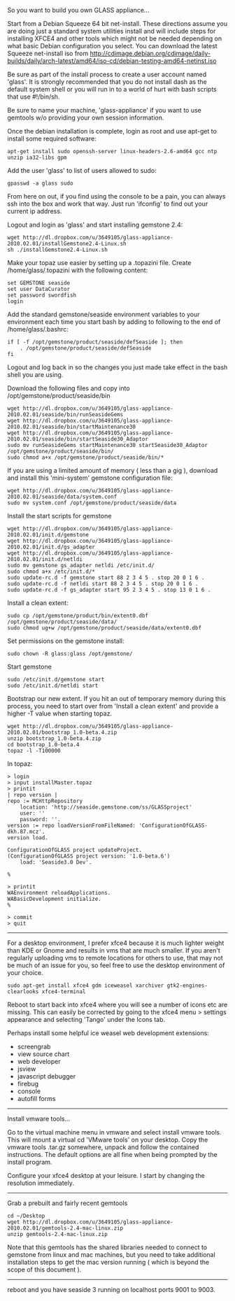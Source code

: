 So you want to build you own GLASS appliance...

Start from a Debian Squeeze 64 bit net-install. These directions assume you are doing
just a standard system utilities install and will include steps for installing XFCE4 and other tools
which might not be needed depending on what basic Debian configuration you select.
You can download the latest Squeeze net-install iso from http://cdimage.debian.org/cdimage/daily-builds/daily/arch-latest/amd64/iso-cd/debian-testing-amd64-netinst.iso

Be sure as part of the install process to create a user account named 'glass'.
It is strongly recommended that you do not install dash as the default system shell or you
will run in to a world of hurt with bash scripts that use #!/bin/sh.

Be sure to name your machine, 'glass-appliance' if you want to use gemtools w/o providing your own session information.

Once the debian installation is complete, login as root and use apt-get to install some required software:

```
apt-get install sudo openssh-server linux-headers-2.6-amd64 gcc ntp unzip ia32-libs gpm
```

Add the user 'glass' to list of users allowed to sudo:

```
gpasswd -a glass sudo
```

From here on out, if you find using the console to be a pain, you can always ssh into the box and work that way. Just run 'ifconfig' to find out your current ip address.

Logout and login as 'glass' and start installing gemstone 2.4:

```
wget http://dl.dropbox.com/u/3649105/glass-appliance-2010.02.01/installGemstone2.4-Linux.sh
sh ./installGemstone2.4-Linux.sh
```

Make your topaz use easier by setting up a .topazini file. Create /home/glass/.topazini with the following content:
```
set GEMSTONE seaside
set user DataCurator
set password swordfish
login
```
Add the standard gemstone/seaside environment variables to your environment each time you start bash by adding to following to the end of /home/glass/.bashrc:
```
if [ -f /opt/gemstone/product/seaside/defSeaside ]; then
    . /opt/gemstone/product/seaside/defSeaside
fi
```
Logout and log back in so the changes you just made take effect in the bash shell you are using.

Download the following files and copy into /opt/gemstone/product/seaside/bin
```
wget http://dl.dropbox.com/u/3649105/glass-appliance-2010.02.01/seaside/bin/runSeasideGems
wget http://dl.dropbox.com/u/3649105/glass-appliance-2010.02.01/seaside/bin/startMaintenance30 
wget http://dl.dropbox.com/u/3649105/glass-appliance-2010.02.01/seaside/bin/startSeaside30_Adaptor
sudo mv runSeasideGems startMaintenance30 startSeaside30_Adaptor /opt/gemstone/product/seaside/bin/
sudo chmod a+x /opt/gemstone/product/seaside/bin/*
```
If you are using a limited amount of memory ( less than a gig ), download and install this 'mini-system' gemstone
configuration file:

```
wget http://dl.dropbox.com/u/3649105/glass-appliance-2010.02.01/seaside/data/system.conf
sudo mv system.conf /opt/gemstone/product/seaside/data
```
Install the start scripts for gemstone

```
wget http://dl.dropbox.com/u/3649105/glass-appliance-2010.02.01/init.d/gemstone
wget http://dl.dropbox.com/u/3649105/glass-appliance-2010.02.01/init.d/gs_adapter
wget http://dl.dropbox.com/u/3649105/glass-appliance-2010.02.01/init.d/netldi
sudo mv gemstone gs_adapter netldi /etc/init.d/
sudo chmod a+x /etc/init.d/*
sudo update-rc.d -f gemstone start 88 2 3 4 5 . stop 20 0 1 6 .
sudo update-rc.d -f netldi start 88 2 3 4 5 . stop 20 0 1 6 .
sudo update-rc.d -f gs_adapter start 95 2 3 4 5 . stop 13 0 1 6 .
```
Install a clean extent:

```
sudo cp /opt/gemstone/product/bin/extent0.dbf /opt/gemstone/product/seaside/data/
sudo chmod ug+w /opt/gemstone/product/seaside/data/extent0.dbf
```
Set permissions on the gemstone install:

```
sudo chown -R glass:glass /opt/gemstone/
```
Start gemstone
```
sudo /etc/init.d/gemstone start
sudo /etc/init.d/netldi start
```
Bootstrap our new extent. If you hit an out of temporary memory during this process,
you need to start over from 'Install a clean extent' and provide a higher -T value
when starting topaz.

```
wget http://dl.dropbox.com/u/3649105/glass-appliance-2010.02.01/bootstrap_1.0-beta.4.zip
unzip bootstrap_1.0-beta.4.zip
cd bootstrap_1.0-beta.4
topaz -l -T100000
```
In topaz:

```
> login
> input installMaster.topaz
> printit
| repo version |
repo := MCHttpRepository
    location: 'http://seaside.gemstone.com/ss/GLASSproject'
    user: ''
    password: ''.
version := repo loadVersionFromFileNamed: 'ConfigurationOfGLASS-dkh.87.mcz'.
version load.

ConfigurationOfGLASS project updateProject.
(ConfigurationOfGLASS project version: '1.0-beta.6')
    load: 'Seaside3.0 Dev'.   

%

> printit
WAEnvironment reloadApplications.
WABasicDevelopment initialize.
%

> commit
> quit
```


---


For a desktop environment, I prefer xfce4 because it is much lighter weight than KDE or Gnome and results in vms that are much smaller. If you aren't regularly uploading vms to remote locations for others to use, that may not be much of an issue for you, so feel free to use the desktop environment of your choice.

```
sudo apt-get install xfce4 gdm iceweasel xarchiver gtk2-engines-clearlooks xfce4-terminal
```
Reboot to start back into xfce4 where you will see a number of icons etc are missing.
This can easily be corrected by going to the xfce4 menu > settings appearance and selecting 'Tango' under the Icons tab.

Perhaps install some helpful ice weasel web development extensions:

  * screengrab
  * view source chart
  * web developer
  * jsview
  * javascript debugger
  * firebug
  * console
  * autofill forms


---


Install vmware tools...

Go to the virtual machine menu in vmware and select install vmware tools.
This will mount a virtual cd 'VMware tools' on your desktop. Copy the vmware tools
.tar.gz somewhere, unpack and follow the contained instructions. The default options
are all fine when being prompted by the install program.

Configure your xfce4 desktop at your leisure. I start by changing the resolution immediately.


---


Grab a prebuilt and fairly recent gemtools

```
cd ~/Desktop
wget http://dl.dropbox.com/u/3649105/glass-appliance-2010.02.01/gemtools-2.4-mac-linux.zip
unzip gemtools-2.4-mac-linux.zip
```

Note that this gemtools has the shared libraries needed to connect to gemstone from linux and mac machines, but you need to take additional installation steps to get the mac version running ( which is beyond the scope of this document ).


---


reboot and you have seaside 3 running on localhost ports 9001 to 9003.
